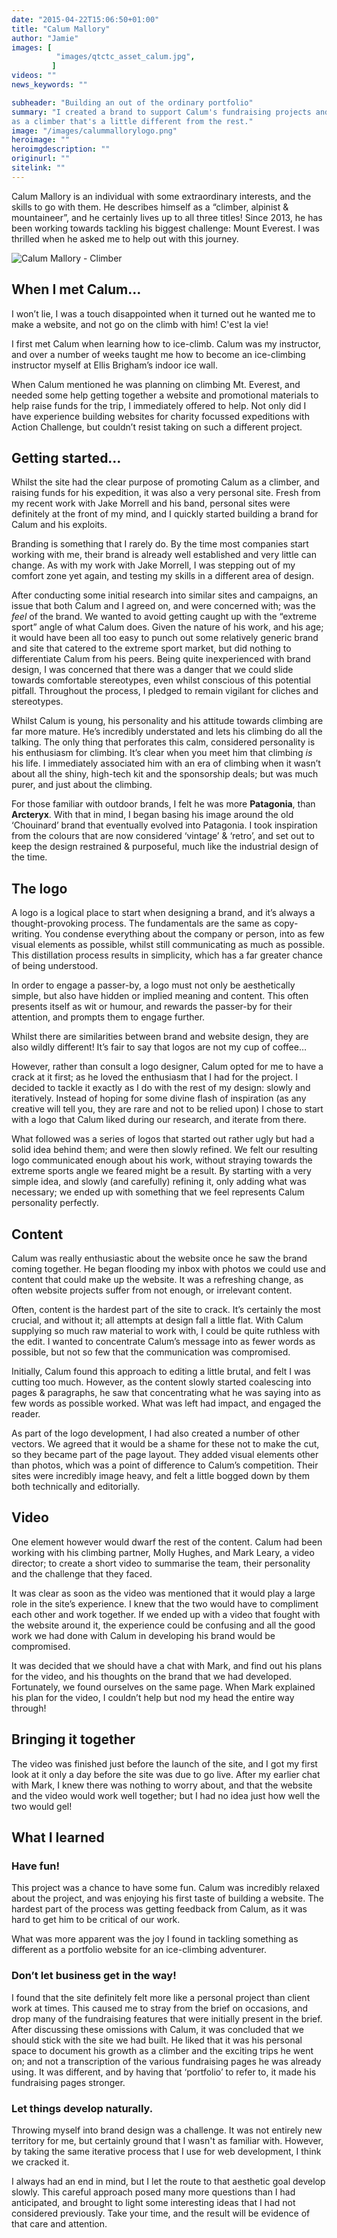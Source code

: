 ```yaml
---
date: "2015-04-22T15:06:50+01:00"
title: "Calum Mallory"
author: "Jamie"
images: [
          "images/qtctc_asset_calum.jpg",
         ] 
videos: ""
news_keywords: ""

subheader: "Building an out of the ordinary portfolio"
summary: "I created a brand to support Calum's fundraising projects and promote him
as a climber that's a little different from the rest."
image: "/images/calummallorylogo.png"
heroimage: ""
heroimgdescription: ""
originurl: ""
sitelink: ""
---
```


Calum Mallory is an individual with some extraordinary interests, and
the skills to go with them. He describes himself as a “climber, alpinist
& mountaineer”, and he certainly lives up to all three titles! Since
2013, he has been working towards tackling his biggest challenge: Mount
Everest. I was thrilled when he asked me to help out with this
journey.

![Calum Mallory - Climber](/images/qtctc_asset_calum.jpg)

## When I met Calum…


I won’t lie, I was a touch disappointed when it turned out he wanted
me to make a website, and not go on the climb with him! C'est la vie!

I first met Calum when learning how to ice-climb. Calum was my instructor, and over a number of weeks
taught me how to become an ice-climbing instructor myself at Ellis
Brigham’s indoor ice wall.

When Calum mentioned he was planning on climbing Mt. Everest, and needed
some help getting together a website and promotional materials to help
raise funds for the trip, I immediately offered to help. Not only did
I have experience building websites for charity focussed expeditions
with Action Challenge, but couldn’t resist taking on such a different
project.

## Getting started…


Whilst the site had the clear purpose of promoting Calum as a climber,
and raising funds for his expedition, it was also a very personal site.
Fresh from my recent work with Jake Morrell and his band, personal
sites were definitely at the front of my mind, and I quickly started building a brand for Calum and his exploits.

Branding is something that I rarely do. By the time most companies
start working with me, their brand is already well established and very
little can change. As with my work with Jake Morrell, I was stepping
out of my comfort zone yet again, and testing my skills in a different
area of design.

After conducting some initial research into similar sites and campaigns,
an issue that both Calum and I agreed on, and were concerned
with; was the *feel* of the brand. We wanted to avoid getting caught up
with the “extreme sport” angle of what Calum does. Given the nature of
his work, and his age; it would have been all too easy to punch out some
relatively generic brand and site that catered to the extreme sport
market, but did nothing to differentiate Calum from his peers. Being
quite inexperienced with brand design, I was concerned that there was
a danger that we could slide towards comfortable stereotypes, even
whilst conscious of this potential pitfall. Throughout the process, I
pledged to remain vigilant for cliches and stereotypes.

Whilst Calum is young, his personality and his attitude towards climbing
are far more mature. He’s incredibly understated and lets his climbing
do all the talking. The only thing that perforates this calm, considered
personality is his enthusiasm for climbing. It’s clear when you meet him
that climbing *is* his life. I immediately associated him with an era
of climbing when it wasn’t about all the shiny, high-tech kit and the
sponsorship deals; but was much purer, and just about the climbing.

For those familiar with outdoor brands, I felt he was more
**Patagonia**, than **Arcteryx**. With that in mind, I began basing his
image around the old ‘Chouinard’ brand that eventually evolved into
Patagonia. I took inspiration from the colours that are now considered
‘vintage’ & ‘retro’, and set out to keep the design restrained &
purposeful, much like the industrial design of the time.

## The logo


A logo is a logical place to start when designing a brand, and it’s
always a thought-provoking process. The fundamentals are the same as
copy-writing. You condense everything about the company or person, into
as few visual elements as possible, whilst still communicating as much
as possible. This distillation process results in simplicity, which has
a far greater chance of being understood.

In order to engage a passer-by, a logo must not only be aesthetically
simple, but also have hidden or implied meaning and content. This often
presents itself as wit or humour, and rewards the passer-by for their
attention, and prompts them to engage further.

Whilst there are similarities between brand and website design, they are
also wildly different! It’s fair to say that logos are not my cup of
coffee…

However, rather than consult a logo designer, Calum opted for me to have
a crack at it first; as he loved the enthusiasm that I had for the
project. I decided to tackle it exactly as I do with the rest of my
design: slowly and iteratively. Instead of hoping for some divine flash
of inspiration (as any creative will tell you, they are rare and not to
be relied upon) I chose to start with a logo that Calum liked during
our research, and iterate from there.

What followed was a series of logos that started out rather ugly but had
a solid idea behind them; and were then slowly refined. We felt our
resulting logo communicated enough about his work, without straying
towards the extreme sports angle we feared might be a result. By
starting with a very simple idea, and slowly (and carefully) refining
it, only adding what was necessary; we ended up with something that we
feel represents Calum personality perfectly.

## Content


Calum was really enthusiastic about the website once he saw the brand
coming together. He began flooding my inbox with photos we could use and
content that could make up the website. It was a refreshing change, as
often website projects suffer from not enough, or irrelevant content.

Often, content is the hardest part of the site to crack. It’s certainly
the most crucial, and without it; all attempts at design fall a little
flat. With Calum supplying so much raw material to work with, I could
be quite ruthless with the edit. I wanted to concentrate
Calum’s message into as fewer words as possible, but not so few that
the communication was compromised.

Initially, Calum found this approach to editing a little
brutal, and felt I was cutting too much. However, as the content
slowly started coalescing into pages & paragraphs, he saw that
concentrating what he was saying into as few words as possible worked.
What was left had impact, and engaged the reader.

As part of the logo development, I had also created a number of other
vectors. We agreed that it would be a shame for these not to make
the cut, so they became part of the page layout. They added visual
elements other than photos, which was a point of difference to Calum’s
competition. Their sites were incredibly image heavy, and felt a little
bogged down by them both technically and editorially.

## Video


One element however would dwarf the rest of the content. Calum had been
working with his climbing partner, Molly Hughes, and Mark Leary, a video
director; to create a short video to summarise the team, their
personality and the challenge that they faced.

It was clear as soon as the video was mentioned that it would play a
large role in the site’s experience. I knew that the two would have to
compliment each other and work together. If we ended up with a video
that fought with the website around it, the experience could be
confusing and all the good work we had done with Calum in developing his
brand would be compromised.

It was decided that we should have a chat with Mark, and find out his
plans for the video, and his thoughts on the brand that we had
developed. Fortunately, we found ourselves on the same page. When Mark
explained his plan for the video, I couldn’t help but nod my head the
entire way through!

## Bringing it together


The video was finished just before the launch of the site, and I got
my first look at it only a day before the site was due to go live.
After my earlier chat with Mark, I knew there was nothing to worry about,
and that the website and the video would work well together; but I had
no idea just how well the two would gel!

## What I learned


### Have fun!

This project was a chance to have some fun. Calum was incredibly relaxed
about the project, and was enjoying his first taste of building a
website. The hardest part of the process was getting feedback from
Calum, as it was hard to get him to be critical of our work.

What was more apparent was the joy I found in tackling something as
different as a portfolio website for an ice-climbing adventurer.

### Don’t let business get in the way!

I found that the site definitely felt more like a personal project than
client work at times. This caused me to stray from the brief on
occasions, and drop many of the fundraising features that were initially
present in the brief. After discussing these omissions with Calum, it
was concluded that we should stick with the site we had built. He liked
that it was his personal space to document his growth as a climber and
the exciting trips he went on; and not a transcription of the various
fundraising pages he was already using. It was different, and by having
that ‘portfolio’ to refer to, it made his fundraising pages stronger.

### Let things develop naturally.

Throwing myself into brand design was a challenge. It was not
entirely new territory for me, but certainly ground that I wasn't as familiar with. However, by taking the same iterative process
that I use for web development, I think we cracked it.

I always had an end in mind, but I let the route to that aesthetic
goal develop slowly. This careful approach posed many more questions
than I had anticipated, and brought to light some interesting ideas
that I had not considered previously. Take your time, and the result
will be evidence of that care and attention.

